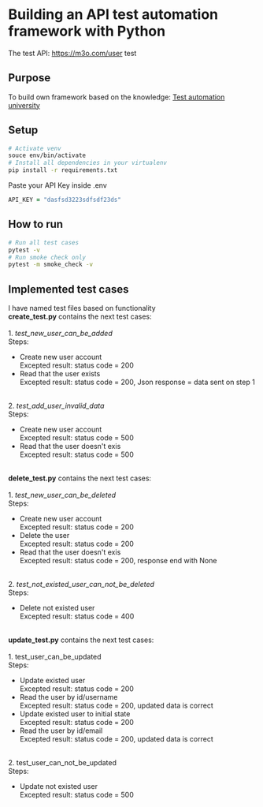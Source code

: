 # Building an API test automation framework with Python
The test API: https://m3o.com/user
test

## Purpose
To build own framework based on the knowledge: [Test automation university](https://testautomationu.applitools.com/)

## Setup

```zsh
# Activate venv
souce env/bin/activate
# Install all dependencies in your virtualenv
pip install -r requirements.txt 
```
Paste your API Key inside .env
```zsh
API_KEY = "dasfsd3223sdfsdf23ds"
```

## How to run
```zsh
# Run all test cases
pytest -v
# Run smoke check only
pytest -m smoke_check -v
```
## Implemented test cases
I have named test files based on functionality
<br> **create_test.py** contains the next test cases: </br>
<br>1. *test_new_user_can_be_added*
<br>Steps: 
- Create new user account 
<br> Excepted result: status code = 200</br>
- Read that the user exists
<br> Excepted result: status code = 200, Json response = data sent on step 1 </br>

<br>2. *test_add_user_invalid_data*
<br> Steps: </br>
- Create new user account 
<br> Excepted result: status code = 500 </br>
- Read that the user doesn't exis
<br> Excepted result: status code = 500 </br>

<br>**delete_test.py** contains the next test cases:</br>
<br> 1. *test_new_user_can_be_deleted* 
<br> Steps: </br>
- Create new user account 
<br>Excepted result: status code = 200
- Delete the user
<br> Excepted result: status code = 200
- Read that the user doesn't exis
<br>Excepted result: status code = 200, response end with None

<br>2. *test_not_existed_user_can_not_be_deleted*
<br> Steps: </br>
- Delete not existed user
<br> Excepted result: status code = 400

<br> **update_test.py** contains the next test cases: </br>
<br> 1. test_user_can_be_updated
<br> Steps: </br>
- Update existed user
<br> Excepted result: status code = 200
- Read the user by id/username
<br> Excepted result: status code = 200, updated data is correct
- Update existed user to initial state
<br> Excepted result: status code = 200
- Read the user by id/email
<br>Excepted result: status code = 200, updated data is correct

<br> 2. test_user_can_not_be_updated
<br> Steps: </br>
- Update not existed user
<br> Excepted result: status code = 500